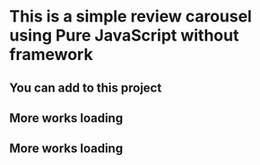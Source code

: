 # This is a simple review carousel using Pure JavaScript without framework

## You can add to this project

## More works loading
## More works loading
